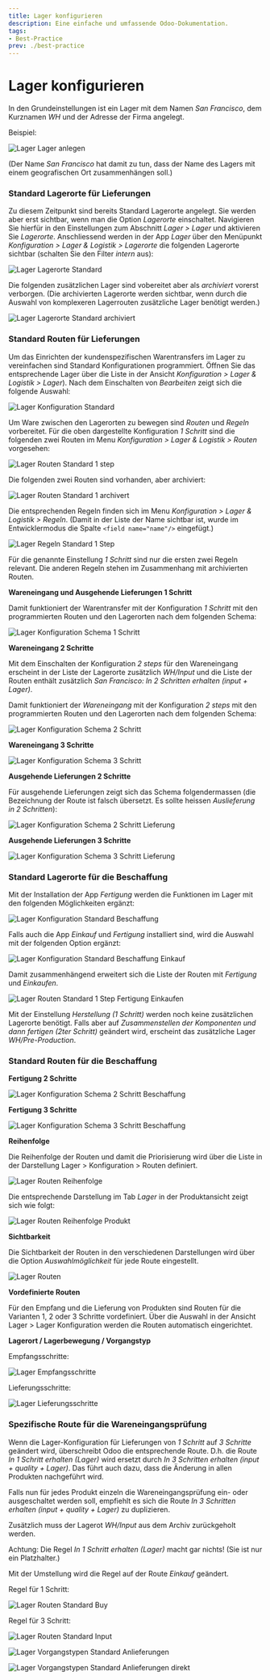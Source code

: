 ```yaml
---
title: Lager konfigurieren
description: Eine einfache und umfassende Odoo-Dokumentation.
tags:
- Best-Practice
prev: ./best-practice
---
```

# Lager konfigurieren

In den Grundeinstellungen ist ein Lager mit dem Namen *San Francisco*, dem Kurznamen *WH* und der Adresse der Firma angelegt.

Beispiel:

![Lager Lager anlegen](assets/Lager%20Lager%20anlegen.png)

(Der Name *San Francisco* hat damit zu tun, dass der Name des Lagers mit einem geografischen Ort zusammenhängen soll.)

### Standard Lagerorte für Lieferungen

Zu diesem Zeitpunkt sind bereits Standard Lagerorte angelegt. Sie werden aber erst sichtbar, wenn man die Option *Lagerorte* einschaltet. Navigieren Sie hierfür in den Einstellungen zum Abschnitt *Lager > Lager* und aktivieren Sie *Lagerorte*.
Anschliessend werden in der App *Lager* über den Menüpunkt *Konfiguration > Lager & Logistik > Lagerorte* die folgenden Lagerorte sichtbar (schalten Sie den Filter *intern* aus):

![Lager Lagerorte Standard](assets/Lager%20Lagerorte%20Standard.png)

Die folgenden zusätzlichen Lager sind vobereitet aber als *archiviert* vorerst verborgen. (Die archivierten Lagerorte werden sichtbar, wenn durch die Auswahl von komplexeren Lagerrouten zusätzliche Lager benötigt werden.)

![Lager Lagerorte Standard archiviert](assets/Lager%20Lagerorte%20Standard%20archiviert.png)

### Standard Routen für Lieferungen

Um das Einrichten der kundenspezifischen Warentransfers im Lager zu vereinfachen sind Standard Konfigurationen programmiert. Öffnen Sie das entsprechende Lager über die Liste in der Ansicht *Konfiguration > Lager & Logistik > Lager*). Nach dem Einschalten von *Bearbeiten* zeigt sich die folgende Auswahl:

![Lager Konfiguration Standard](assets/Lager%20Konfiguration%20Standard.png)

Um Ware zwischen den Lagerorten zu bewegen sind *Routen* und *Regeln* vorbereitet. Für die oben dargestellte Konfiguration *1 Schritt* sind die folgenden zwei Routen im Menu *Konfiguration > Lager & Logistik > Routen* vorgesehen:

![Lager Routen Standard 1 step](assets/Lager%20Routen%20Standard%201%20step.png)

Die folgenden zwei Routen sind vorhanden, aber archiviert:

![Lager Routen Standard 1 archivert](assets/Lager%20Routen%20Standard%201%20archivert.png)

Die entsprechenden Regeln finden sich im Menu *Konfiguration > Lager & Logistik > Regeln*.  (Damit in der Liste der Name sichtbar ist, wurde im Entwicklermodus die Spalte `<field name="name"/>` eingefügt.)

![Lager Regeln Standard 1 Step](assets/Lager%20Regeln%20Standard%201%20Step.png)

Für die genannte Einstellung *1 Schritt* sind nur die ersten zwei Regeln relevant. Die anderen Regeln stehen im Zusammenhang mit archivierten Routen.

**Wareneingang und Ausgehende Lieferungen 1 Schritt**

Damit funktioniert der Warentransfer mit der Konfiguration *1 Schritt* mit den programmierten Routen und den Lagerorten nach dem folgenden Schema:

![Lager Konfiguration Schema 1 Schritt](assets/Lager%20Konfiguration%20Schema%201%20Schritt.svg)

**Wareneingang 2 Schritte**

Mit dem Einschalten der Konfiguration *2 steps* für den Wareneingang erscheint in der Liste der Lagerorte zusätzlich *WH/Input* und die Liste der Routen enthält zusätzlich *San Francisco: In 2 Schritten erhalten (input + Lager)*.

Damit funktioniert der *Wareneingang* mit der Konfiguration *2 steps* mit den programmierten Routen und den Lagerorten nach dem folgenden Schema:

![Lager Konfiguration Schema 2 Schritt](assets/Lager%20Konfiguration%20Schema%202%20Schritt.svg)

**Wareneingang 3 Schritte**

![Lager Konfiguration Schema 3 Schritt](assets/Lager%20Konfiguration%20Schema%203%20Schritt.svg)

**Ausgehende Lieferungen 2 Schritte**

Für ausgehende Lieferungen zeigt sich das Schema folgendermassen (die Bezeichnung der Route ist falsch übersetzt. Es sollte heissen *Auslieferung in 2 Schritten*):

![Lager Konfiguration Schema 2 Schritt Lieferung](assets/Lager%20Konfiguration%20Schema%202%20Schritt%20Lieferung.svg)

**Ausgehende Lieferungen 3 Schritte**

![Lager Konfiguration Schema 3 Schritt Lieferung](assets/Lager%20Konfiguration%20Schema%203%20Schritt%20Lieferung.svg)

### Standard Lagerorte für die Beschaffung

Mit der Installation der App *Fertigung* werden die Funktionen im Lager mit den folgenden Möglichkeiten ergänzt:

![Lager Konfiguration Standard Beschaffung](assets/Lager%20Konfiguration%20Standard%20Beschaffung.png)

Falls auch die App *Einkauf* und *Fertigung* installiert sind, wird die Auswahl mit der folgenden Option ergänzt:

![Lager Konfiguration Standard Beschaffung Einkauf](assets/Lager%20Konfiguration%20Standard%20Beschaffung%20Einkauf.png)

Damit zusammenhängend erweitert sich die Liste der Routen mit *Fertigung* und *Einkaufen*.

![Lager Routen Standard 1 Step Fertigung Einkaufen](assets/Lager%20Routen%20Standard%201%20Step%20Fertigung%20Einkaufen.png)

Mit der Einstellung *Herstellung (1 Schritt)* werden noch keine zusätzlichen Lagerorte benötigt. Falls aber auf *Zusammenstellen der Komponenten und dann fertigen (2ter Schritt)* geändert wird, erscheint das zusätzliche Lager *WH/Pre-Production*.

### Standard Routen für die Beschaffung

**Fertigung 2 Schritte**

![Lager Konfiguration Schema 2 Schritt Beschaffung](assets/Lager%20Konfiguration%20Schema%202%20Schritt%20Beschaffung.svg)

**Fertigung 3 Schritte**

![Lager Konfiguration Schema 3 Schritt Beschaffung](assets/Lager%20Konfiguration%20Schema%203%20Schritt%20Beschaffung.svg)

**Reihenfolge**

Die Reihenfolge der Routen und damit die Priorisierung wird über die Liste in der Darstellung Lager > Konfiguration > Routen definiert.

![Lager Routen Reihenfolge](assets/Lager%20Routen%20Reihenfolge.png)

Die entsprechende Darstellung im Tab *Lager* in der Produktansicht zeigt sich wie folgt:

![Lager Routen Reihenfolge Produkt](assets/Lager%20Routen%20Reihenfolge%20Produkt.png)

**Sichtbarkeit**

Die Sichtbarkeit der Routen in den verschiedenen Darstellungen wird über die Option *Auswahlmöglichkeit* für jede Route eingestellt.

![Lager Routen](assets/Lager%20Routen.svg)

**Vordefinierte Routen**

Für den Empfang und die Lieferung von Produkten sind Routen für die Varianten 1, 2 oder 3 Schritte vordefiniert. Über die Auswahl in der Ansicht Lager > Lager Konfiguration werden die Routen automatisch eingerichtet.

**Lagerort / Lagerbewegung / Vorgangstyp**

Empfangsschritte:

![Lager Empfangsschritte](assets/Lager%20Empfangsschritte.svg)

Lieferungsschritte:

![Lager Lieferungsschritte](assets/Lager%20Lieferungsschritte.svg)

### Spezifische Route für die Wareneingangsprüfung

Wenn die Lager-Konfiguration für Lieferungen von *1 Schritt* auf *3 Schritte* geändert wird, überschreibt Odoo die entsprechende Route. D.h. die Route *In 1 Schritt erhalten (Lager)* wird ersetzt durch *In 3 Schritten erhalten (input + quality + Lager)*. Das führt auch dazu, dass die Änderung in allen Produkten nachgeführt wird.

Falls nun für jedes Produkt einzeln die Wareneingangsprüfung ein- oder ausgeschaltet werden soll, empfiehlt es sich die Route *In 3 Schritten erhalten (input + quality + Lager)* zu duplizieren.

Zusätzlich muss der Lagerot *WH/Input* aus dem Archiv zurückgeholt werden.

Achtung: Die Regel *In 1 Schritt erhalten (Lager)* macht gar nichts! (Sie ist nur ein Platzhalter.)

Mit der Umstellung wird die Regel auf der Route *Einkauf* geändert.

Regel für 1 Schritt:

![Lager Routen Standard Buy](assets/Lager%20Routen%20Standard%20Buy.png)

Regel für 3 Schritt:

![Lager Routen Standard Input](assets/Lager%20Routen%20Standard%20Input.png)

![Lager Vorgangstypen Standard Anlieferungen](assets/Lager%20Vorgangstypen%20Standard%20Anlieferungen.png)


![Lager Vorgangstypen Standard Anlieferungen direkt](assets/Lager%20Vorgangstypen%20Standard%20Anlieferungen%20direkt.png)

